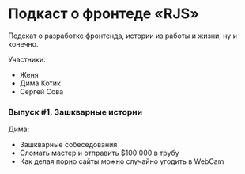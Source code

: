# Подкаст о фронтеде «RJS»

Подскат о разработке фронтенда, истории из работы и жизни, ну и конечно.  

Участники:

- Женя
- Дима Котик
- Сергей Сова

### Выпуск #1. Зашкварные истории

Дима:

- Зашкварные собеседования
- Сломать мастер и отправить $100 000 в трубу
- Как делая порно сайты можно случайно угодить в WebCam

